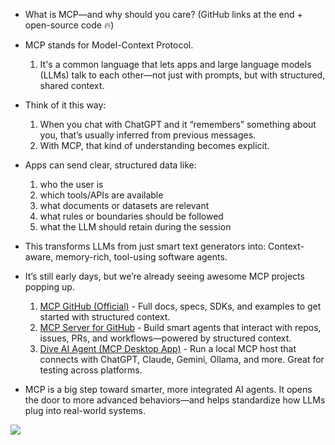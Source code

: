 * What is MCP—and why should you care?
(GitHub links at the end + open-source code 🔥)

* MCP stands for Model-Context Protocol.
  1. It's a common language that lets apps and large language models (LLMs) talk to each other—not just with prompts, but with structured, shared context.

* Think of it this way:
  1. When you chat with ChatGPT and it “remembers” something about you, that’s usually inferred from previous messages.
  1. With MCP, that kind of understanding becomes explicit.

* Apps can send clear, structured data like:
  1. who the user is
  1. which tools/APIs are available
  1. what documents or datasets are relevant
  1. what rules or boundaries should be followed
  1. what the LLM should retain during the session

* This transforms LLMs from just smart text generators into: Context-aware, memory-rich, tool-using software agents.

* It’s still early days, but we’re already seeing awesome MCP projects popping up. 
  1. <a href ="https://lnkd.in/exnt7E6Y">MCP GitHub (Official)</a>  -  Full docs, specs, SDKs, and examples to get started with structured context. 
  1. <a href ="https://lnkd.in/dTQBb_bB">MCP Server for GitHub</a> - Build smart agents that interact with repos, issues, PRs, and workflows—powered by structured context.
  1. <a href="https://lnkd.in/dWPZCcfr">Dive AI Agent (MCP Desktop App)</a> -  Run a local MCP host that connects with ChatGPT, Claude, Gemini, Ollama, and more. Great for testing across platforms.

* MCP is a big step toward smarter, more integrated AI agents. It opens the door to more advanced behaviors—and helps standardize how LLMs plug into real-world systems.

<img src="https://media.licdn.com/dms/image/v2/D4D22AQF2oHWlpzuJyQ/feedshare-shrink_800/B4DZY959LtG4Ag-/0/1744795325738?e=1747872000&v=beta&t=dbIKFeilh3YeKuIM-c9qM8JClsFdD7GfqfVVEGUPVdI">
